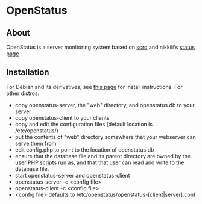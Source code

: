 # OpenStatus
## About
OpenStatus is a server monitoring system based on [scrd](https://github.com/DimeCadmium/scrd) and nikkiii's [status page](https://github.com/nikkiii/status)

## Installation
For Debian and its derivatives, see [this page](http://www.nickmoeck.com/openstatus/) for install instructions.  For other distros:

 - copy openstatus-server, the "web" directory, and openstatus.db to your server
 - copy openstatus-client to your clients
 - copy and edit the configuration files (default location is /etc/openstatus/)
 - put the contents of "web" directory somewhere that your webserver can serve them from
 - edit config.php to point to the location of openstatus.db
 - ensure that the database file and its parent directory are owned by the user PHP scripts run as, and that that user can read and write to the database
file.
 - start openstatus-server and openstatus-client
  - openstatus-server -c \<config file\>
  - openstatus-client -c \<config file\>
  - \<config file\> defaults to /etc/openstatus/openstatus-[client|server].conf
